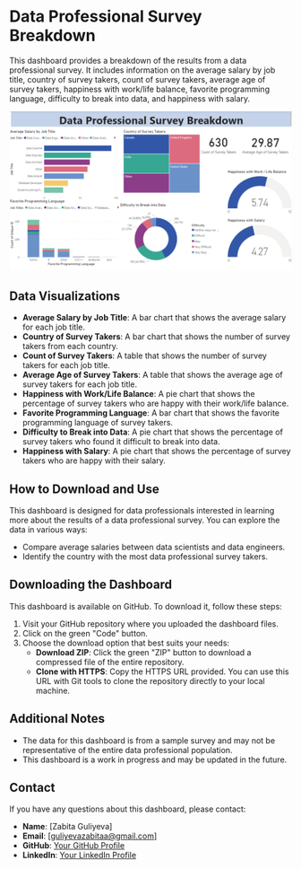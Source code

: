 # Data Professional Survey Breakdown

This dashboard provides a breakdown of the results from a data professional survey. It includes information on the average salary by job title, country of survey takers, count of survey takers, average age of survey takers, happiness with work/life balance, favorite programming language, difficulty to break into data, and happiness with salary.

![Dashboard Screenshot](assets/MyDashboardImage.png)

## Data Visualizations

- **Average Salary by Job Title**: A bar chart that shows the average salary for each job title.
- **Country of Survey Takers**: A bar chart that shows the number of survey takers from each country.
- **Count of Survey Takers**: A table that shows the number of survey takers for each job title.
- **Average Age of Survey Takers**: A table that shows the average age of survey takers for each job title.
- **Happiness with Work/Life Balance**: A pie chart that shows the percentage of survey takers who are happy with their work/life balance.
- **Favorite Programming Language**: A bar chart that shows the favorite programming language of survey takers.
- **Difficulty to Break into Data**: A pie chart that shows the percentage of survey takers who found it difficult to break into data.
- **Happiness with Salary**: A pie chart that shows the percentage of survey takers who are happy with their salary.

## How to Download and Use

This dashboard is designed for data professionals interested in learning more about the results of a data professional survey. You can explore the data in various ways:

- Compare average salaries between data scientists and data engineers.
- Identify the country with the most data professional survey takers.

## Downloading the Dashboard

This dashboard is available on GitHub. To download it, follow these steps:

1. Visit your GitHub repository where you uploaded the dashboard files.
2. Click on the green "Code" button.
3. Choose the download option that best suits your needs:
    - **Download ZIP**: Click the green "ZIP" button to download a compressed file of the entire repository.
    - **Clone with HTTPS**: Copy the HTTPS URL provided. You can use this URL with Git tools to clone the repository directly to your local machine.

## Additional Notes

- The data for this dashboard is from a sample survey and may not be representative of the entire data professional population.
- This dashboard is a work in progress and may be updated in the future.

## Contact

If you have any questions about this dashboard, please contact:

- **Name**: [Zabita Guliyeva]
- **Email**: [guliyevazabitaa@gmail.com]
- **GitHub**: [Your GitHub Profile](https://github.com/zabitaguliyeva)
- **LinkedIn**: [Your LinkedIn Profile](https://www.linkedin.com/in/zabita-quliyeva-43b96b21a/)
